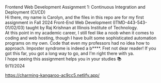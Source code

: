 Frontend Web Development Assignment 1: Continuous Integration and Deployment (CI/CD) <br>
Hi there, my name is Carolyn, and the files in this repo are for my first assignment in Fall 2024 Front-End Web Development (ITMD-443-543-01/02/03) taught by Raj Krishnan at Illinois Institute of Technology. </br>
At this point in my academic career, I still feel like a noob when it comes to coding and web hosting, though I have built some sophisticated automation programs on my own.  Code that even my professors had no idea how to approach.
Imposter syndrome is indeed a b****.
Fret not dear reader! If you got this far, you got a long way to go, and I'm right there with ya.
<br> I hope seeing this assignment helps you in your studies 📚 </br>
9/11/2024

https://charming-kangaroo-ac9cc5.netlify.app/
